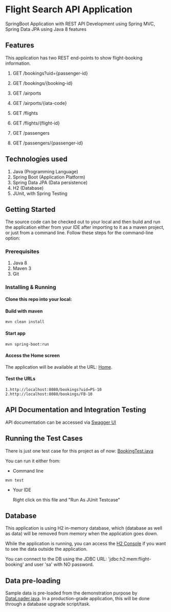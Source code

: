 # Flight Search API Application

SpringBoot Application with REST API Development using Spring MVC, Spring Data JPA using Java 8 features

## Features

This application has two REST end-points to show flight-booking information. 

1. GET /bookings?uid={passenger-id}
2. GET /bookings/{booking-id}

3. GET /airports
4. GET /airports/{iata-code}
5. GET /flights
6. GET /flights/{flight-id}
7. GET /passengers
8. GET /passengers/{passenger-id}

## Technologies used

1. Java (Programming Language)
2. Spring Boot (Application Platform)
3. Spring Data JPA (Data persistence)
4. H2 (Database)
5. JUnit, with Spring Testing


## Getting Started

The source code can be checked out to your local and then build and run the application either from your IDE after importing to it as a maven project, or just from a command line. Follow these steps for the command-line option:  

### Prerequisites
1. Java 8
2. Maven 3
3. Git


### Installing & Running

#### Clone this repo into your local: 


####  Build with maven 
	
```
mvn clean install
```
	
#### Start app
	
```
mvn spring-boot:run
```
	
#### Access the Home screen

The application will be available at the URL: [Home](http://localhost:8080).

	
#### Test the URLs
	
    1.http://localhost:8080/bookings?uid=PS-10
    2.http://localhost:8080/bookings/FB-10
    
## API Documentation and Integration Testing 

API documentation can be accessed via [Swagger UI](http://localhost:8080/swagger-ui.html) 

## Running the Test Cases

There is just one test case for this project as of now:
[BookingTest.java](src/test/java/com/dxbair/services/flightbooking/test/BookingTest.java)

You can run it either from:

- Command line

```
mvn test
```

- Your IDE


	Right click on this file and "Run As JUnit Testcase"  


## Database

This application is using H2 in-memory database, which (database as well as data) will be removed from memory when the application goes down.

While the application is running, you can access the [H2 Console](http://localhost:8080/console) if you want to see the data outside the application. 

You can connect to the DB using the JDBC URL: 'jdbc:h2:mem:flight-booking' and user 'sa' with NO password. 


## Data pre-loading

Sample data is pre-loaded from the demonstration purpose by [DataLoader.java](src/main/java/com/dxbair/services/flightbooking/boot/DataLoader.java). In a production-grade application, this will be done through a database upgrade script/task.

